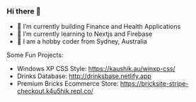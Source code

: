 ### Hi there 👋

<!--
**k4u5hik/k4u5hik** is a ✨ _special_ ✨ repository because its `README.md` (this file) appears on your GitHub profile.-->

- 🔭 I’m currently building Finance and Health Applications
- 🌱 I’m currently learning to Nextjs and Firebase
- 💬 I am a hobby coder from Sydney, Australia

Some Fun Projects:
- Windows XP CSS Style: https://kaushik.au/winxp-css/
- Drinks Database: http://drinksbase.netlify.app
- Premium Bricks Ecommerce Store: https://bricksite-stripe-checkout.k4u5hik.repl.co/

